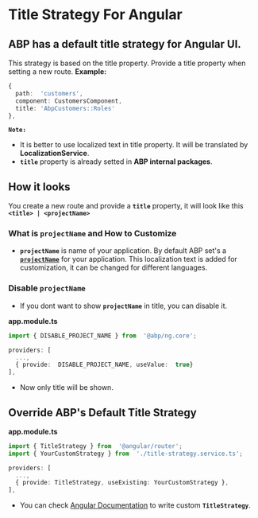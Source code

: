 # Title Strategy For Angular

## **ABP has a default title strategy for Angular UI**.

This strategy is based on the title property. Provide a title property when setting a new route.
**Example:**

```ts
{
  path:  'customers',
  component: CustomersComponent,
  title: 'AbpCustomers::Roles'
},
```

**`Note:`**

- It is better to use localized text in title property. It will be translated by **LocalizationService**.
- **`title`** property is already setted in **ABP internal packages**.

## How it looks

You create a new route and provide a **`title`** property, it will look like this **`<title> | <projectName>`**

### What is `projectName` and How to Customize

- **`projectName`** is name of your application. By default ABP set's a [**`projectName`**](https://github.com/abpframework/abp/blob/f48f78618a326644843c01424b093f0d79448769/templates/app/aspnet-core/src/MyCompanyName.MyProjectName.Domain.Shared/Localization/MyProjectName/en.json#L4) for your application. This localization text is added for customization, it can be changed for different languages.

### Disable `projectName`

- If you dont want to show **`projectName`** in title, you can disable it.

**app.module.ts**

```ts
import { DISABLE_PROJECT_NAME } from  '@abp/ng.core';

providers: [
  ...,
  { provide:  DISABLE_PROJECT_NAME, useValue:  true}
],
```

- Now only title will be shown.

## Override ABP's Default Title Strategy

**app.module.ts**

```ts
import { TitleStrategy } from  '@angular/router';
import { YourCustomStrategy } from  './title-strategy.service.ts';

providers: [
  ...,
  { provide: TitleStrategy, useExisting: YourCustomStrategy },
],
```

- You can check [Angular Documentation](https://angular.io/api/router/TitleStrategy) to write custom **`TitleStrategy`**.
